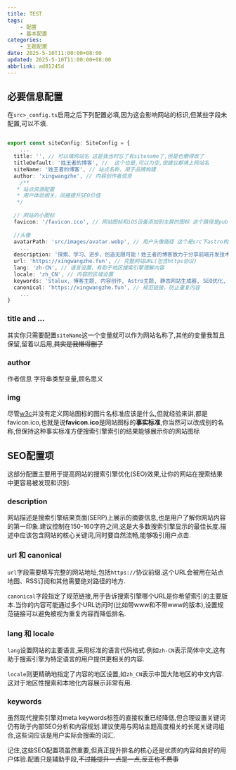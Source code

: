 ```yaml
---
title: TEST 
tags: 
    - 配置
    - 基本配置
categories:
    - 主题配置
date: 2025-5-10T11:00:00+08:00
updated: 2025-5-10T11:00:00+08:00
abbrlink: ad81245d
---
```


## 必要信息配置

在`src>_config.ts`启用之后下列配置必填,因为这会影响网站的标识,但某些字段未配置,可以不填.
```ts title="_config.ts"

export const siteConfig: SiteConfig = {    
    ...
  title: '', // 可以填网站名 这是我当时忘了有sitename了,但是也懒得改了
  titleDefault: '姓王者的博客', //  这个也是,可以为空,但建议都填上网站名
  siteName: '姓王者的博客', // 站点名称，用于品牌构建  
  author: 'xingwangzhe', // 内容创作者信息
    /**
   * 站点资源配置
   * 用户体验相关，间接提升SEO价值
   */
  
  // 网站的小图标
  favicon: '/favicon.ico', // 网站图标和iOS设备添加到主屏的图标 这个路径是public下的静态资源路径
    
  //头像
  avatarPath: 'src/images/avatar.webp', // 用户头像路径 这个是src下astro构建处理的路径
    ...
  description: '探索、学习、进步、创造无限可能！姓王者的博客致力于分享前端开发技术，包括JavaScript、TypeScript、Vue等web开发知识。作为计算机科学与技术专业的博主，我相信终身学习的价值，这里记录了我的技术成长历程、实用教程和开发心得，希望能为大家提供有价值的参考和启发。可以不会，但不能不学！', // 网站描述，建议150-160字符以获得最佳SEO效果
  url: 'https://xingwangzhe.fun', // 完整网站URL(包含https协议)
  lang: 'zh-CN', // 语言设置，有助于地区搜索引擎理解内容
  locale: 'zh_CN', // 内容的区域设置
  keywords: 'Stalux, 博客主题, 内容创作, Astro主题, 静态网站生成器, SEO优化, 自定义博客, 响应式设计, 评论系统, 前端开发, Astro,ts,js', // 网站关键词，建议使用相关性高的长尾关键词组合
  canonical: 'https://xingwangzhe.fun', // 规范链接，防止重复内容
    ...
}

```

### title and ...

其实你只需要配置`siteName`这一个变量就可以作为网站名称了,其他的变量我暂且保留,留着以后用,~~其实是我懒得删了~~

### author

作者信息 字符串类型变量,顾名思义

### img

尽管[w3c](https://www.w3.org/zh-hans/)并没有定义网站图标的图片名标准应该是什么,但就经验来讲,都是favicon.ico,也就是说**favicon.ico**是网站图标的**事实标准**,你当然可以改成别的名称,但保持这种事实标准方便搜索引擎索引的结果能够展示你的网站图标

## SEO配置项

这部分配置主要用于提高网站的搜索引擎优化(SEO)效果,让你的网站在搜索结果中更容易被发现和识别.

### description

网站描述是搜索引擎结果页面(SERP)上展示的摘要信息,也是用户了解你网站内容的第一印象.建议控制在150-160字符之间,这是大多数搜索引擎显示的最佳长度.描述中应该包含网站的核心关键词,同时要自然流畅,能够吸引用户点击.

### url 和 canonical

`url`字段需要填写完整的网站地址,包括`https://`协议前缀.这个URL会被用在站点地图、RSS订阅和其他需要绝对路径的地方.

`canonical`字段指定了规范链接,用于告诉搜索引擎哪个URL是你希望索引的主要版本.当你的内容可能通过多个URL访问时(比如带www和不带www的版本),设置规范链接可以避免被视为重复内容而降低排名.

### lang 和 locale

`lang`设置网站的主要语言,采用标准的语言代码格式.例如`zh-CN`表示简体中文,这有助于搜索引擎为特定语言的用户提供更相关的内容.

`locale`则更精确地指定了内容的地区设置,如`zh_CN`表示中国大陆地区的中文内容.这对于地区性搜索和本地化内容展示非常有用.

### keywords

虽然现代搜索引擎对meta keywords标签的直接权重已经降低,但合理设置关键词仍有助于内部SEO分析和内容规划.建议使用与网站主题高度相关的长尾关键词组合,这些词应该是用户实际会搜索的词汇.

记住,这些SEO配置项虽然重要,但真正提升排名的核心还是优质的内容和良好的用户体验.配置只是辅助手段,~~不过能提升一点是一点,反正也不费事~~